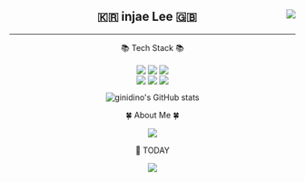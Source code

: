 <!--
### Hi there 👋
-->
<!--
**ginidino/ginidino** is a ✨ _special_ ✨ repository because its `README.md` (this file) appears on your GitHub profile.

Here are some ideas to get you started:

- 🔭 I’m currently working on ...
- 🌱 I’m currently learning ...
- 👯 I’m looking to collaborate on ...
- 🤔 I’m looking for help with ...
- 💬 Ask me about ...
- 📫 How to reach me: ...
- 😄 Pronouns: ...
- ⚡ Fun fact: ...
-->

<div align="center">
  
  <img align="right" src="https://github-readme-stats.vercel.app/api/top-langs/?username=ginidino&theme=dark&exclude_repo=Computer-Science-Engineering&layout=compact&langs_count=10"/>
  
  ## 🇰🇷 injae Lee 🇬🇧
  
  ---
📚 Tech Stack 📚</h3>    

<img align="center" src="https://img.shields.io/badge/java-007396?style=for-the-badge&logo=java&logoColor=white"></a>
<img align="center" src="https://img.shields.io/badge/swift-F54A2A?style=for-the-badge&logo=swift&logoColor=white"/></a>
<img align="center" src="https://img.shields.io/badge/Python-3766AB?style=for-the-badge&logo=Python&logoColor=white"/></a><br>
<img align="center" src="https://img.shields.io/badge/HTML5-E34F26?style=for-the-badge&logo=HTML5&logoColor=white"/></a>
<img align="center" src="https://img.shields.io/badge/Jupyter-F6C915?style=for-the-badge&logo=Jupyter&logoColor=white"/></a>
<img align="center" src="https://img.shields.io/badge/CSS-F1572B6?style=for-the-badge&logo=CSS3&logoColor=white"/></a>

![ginidino's GitHub stats](https://github-readme-stats.vercel.app/api?username=ginidino&show_icons=true&theme=dracula)



🍀 About Me 🍀</h3> 

<a href="https://www.instagram.com/jaeyaaa._.1ee3/"><img align="center" src="https://img.shields.io/badge/Instagram-E4405F?style=for-the-badge&logo=Instagram&logoColor=white&link=https://www.instagram.com/jaeyaaa._.1ee3/"/></a>

📆 TODAY</h3>   

<a href="https://hits.seeyoufarm.com"><img src="https://hits.seeyoufarm.com/api/count/incr/badge.svg?url=https%3A%2F%2Fgithub.com%2Fginidino&count_bg=%23000000&title_bg=%23000000&icon=github.svg&icon_color=%23FFFFFF&title=GitHub&edge_flat=false"/></a>
